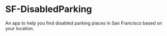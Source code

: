 SF-DisabledParking
==================

An app to help you find disabled parking places in San Francisco based on your location.

